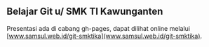 ## Belajar Git u/ SMK TI Kawunganten

Presentasi ada di cabang gh-pages, dapat dilihat online melalui [www.samsul.web.id/git-smktika](www.samsul.web.id/git-smktika).
